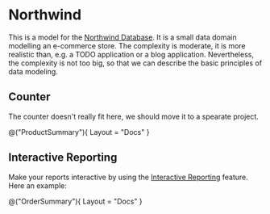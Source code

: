 # Northwind

This is a model for the [Northwind Database](https://github.com/microsoft/sql-server-samples/blob/master/samples/databases/northwind-pubs/readme.md). 
It is a small data domain modelling an e-commerce store. The complexity is moderate, it is more realistic than,
e.g. a TODO application or a blog application. Nevertheless, the complexity is not too big, so that we can 
describe the basic principles of data modeling. 

## Counter

The counter doesn't really fit here, we should move it to a spearate project. 

@("ProductSummary"){ Layout = "Docs" }

## Interactive Reporting

Make your reports interactive by using the [Interactive Reporting](InteractiveReporting.md) feature. Here an example:

@("OrderSummary"){ Layout = "Docs" }


